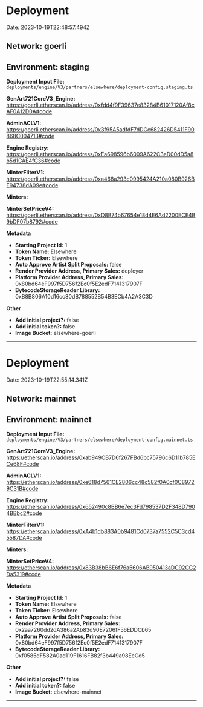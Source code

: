 
# Deployment

Date: 2023-10-19T22:48:57.494Z

## **Network:** goerli

## **Environment:** staging

**Deployment Input File:** `deployments/engine/V3/partners/elsewhere/deployment-config.staging.ts`

**GenArt721CoreV3_Engine:** https://goerli.etherscan.io/address/0xfdd4f9F39637e83284B61017120Af8cAF0A12D0A#code

**AdminACLV1:** https://goerli.etherscan.io/address/0x3f95A5adfdF7dDCc682426D5411F90868C004713#code

**Engine Registry:** https://goerli.etherscan.io/address/0xEa698596b6009A622C3eD00dD5a8b5d1CAE4fC36#code

**MinterFilterV1:** https://goerli.etherscan.io/address/0xa468a293c0995424A210a080B926BE94738dA09e#code

**Minters:**

**MinterSetPriceV4:** https://goerli.etherscan.io/address/0xD8B74b67654e18d4E6Ad2200ECE4B9bDF07b8792#code



**Metadata**

- **Starting Project Id:** 1
- **Token Name:** Elsewhere
- **Token Ticker:** Elsewhere
- **Auto Approve Artist Split Proposals:** false
- **Render Provider Address, Primary Sales:** deployer
- **Platform Provider Address, Primary Sales:** 0x80bd64eF997f5D756f2Ec0f5E2edF7141317907F
- **BytecodeStorageReader Library:** 0xB8B806A10d16cc80dB788552B54B3ECb4A2A3C3D

**Other**

- **Add initial project?:** false
- **Add initial token?:** false
- **Image Bucket:** elsewhere-goerli

---


# Deployment

Date: 2023-10-19T22:55:14.341Z

## **Network:** mainnet

## **Environment:** mainnet

**Deployment Input File:** `deployments/engine/V3/partners/elsewhere/deployment-config.mainnet.ts`

**GenArt721CoreV3_Engine:** https://etherscan.io/address/0xab949CB7D6f267FBd6bc75796c6D11b785ECe68F#code

**AdminACLV1:** https://etherscan.io/address/0xe618d7561CE2806cc48c582f0A0cf0C89729C31B#code

**Engine Registry:** https://etherscan.io/address/0x652490c8BB6e7ec3Fd798537D2F348D7904BBbc2#code

**MinterFilterV1:** https://etherscan.io/address/0xA4b1db883A0b9481Cd0737a7552C5C3cd45587DA#code

**Minters:**

**MinterSetPriceV4:** https://etherscan.io/address/0x83B38bB6E6f76a5606AB950413aDC92CC2Da5319#code



**Metadata**

- **Starting Project Id:** 1
- **Token Name:** Elsewhere
- **Token Ticker:** Elsewhere
- **Auto Approve Artist Split Proposals:** false
- **Render Provider Address, Primary Sales:** 0x2aa7260dd2dA386a2Ab83d90E7206fF56EDDCb65
- **Platform Provider Address, Primary Sales:** 0x80bd64eF997f5D756f2Ec0f5E2edF7141317907F
- **BytecodeStorageReader Library:** 0xf0585dF582A0ad119F1616FB82f3b449a98EeCd5

**Other**

- **Add initial project?:** false
- **Add initial token?:** false
- **Image Bucket:** elsewhere-mainnet

---

